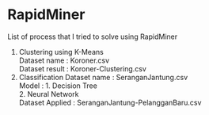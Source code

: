 # RapidMiner
List of process that I tried to solve using RapidMiner 
1) Clustering using K-Means <br>
    Dataset name : Koroner.csv <br>
    Dataset result : Koroner-Clustering.csv 
2) Classification 
    Dataset name : SeranganJantung.csv <br>
    Model : 1. Decision Tree <br> 
            2. Neural Network <br>
    Dataset Applied : SeranganJantung-PelangganBaru.csv
